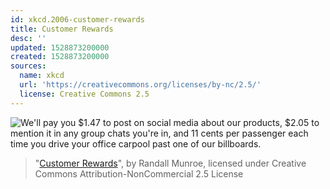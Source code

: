 ```yaml
---
id: xkcd.2006-customer-rewards
title: Customer Rewards
desc: ''
updated: 1528873200000
created: 1528873200000
sources:
  name: xkcd
  url: 'https://creativecommons.org/licenses/by-nc/2.5/'
  license: Creative Commons 2.5
---
```

![We'll pay you $1.47 to post on social media about our products, $2.05 to mention it in any group chats you're in, and 11 cents per passenger each time you drive your office carpool past one of our billboards.](https://imgs.xkcd.com/comics/customer_rewards.png)
> "[Customer Rewards](https://xkcd.com/2006/)", by Randall Munroe, licensed under Creative Commons Attribution-NonCommercial 2.5 License
